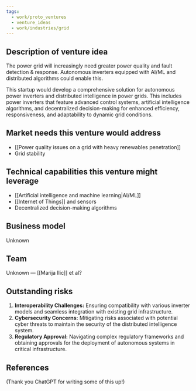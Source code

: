 ```yaml
---
tags:
  - work/proto_ventures
  - venture_ideas
  - work/industries/grid
---
```

## Description of venture idea
The power grid will increasingly need greater power quality and fault detection & response. Autonomous inverters equipped with AI/ML and distributed algorithms could enable this.

This startup would develop a comprehensive solution for autonomous power inverters and distributed intelligence in power grids. This includes power inverters that feature advanced control systems, artificial intelligence algorithms, and decentralized decision-making for enhanced efficiency, responsiveness, and adaptability to dynamic grid conditions.

## Market needs this venture would address
- [[Power quality issues on a grid with heavy renewables penetration]]
- Grid stability

## Technical capabilities this venture might leverage
- [[Artificial intelligence and machine learning|AI/ML]]
- [[Internet of Things]] and sensors
- Decentralized decision-making algorithms

## Business model
Unknown

## Team
Unknown — [[Marija Ilic]] et al?

## Outstanding risks
1. **Interoperability Challenges:** Ensuring compatibility with various inverter models and seamless integration with existing grid infrastructure.
2. **Cybersecurity Concerns:** Mitigating risks associated with potential cyber threats to maintain the security of the distributed intelligence system.
3. **Regulatory Approval:** Navigating complex regulatory frameworks and obtaining approvals for the deployment of autonomous systems in critical infrastructure.

## References
(Thank you ChatGPT for writing some of this up!)
